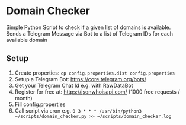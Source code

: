 # Domain Checker

Simple Python Script to check if a given list of domains is available.\
Sends a Telegram Message via Bot to a list of Telegram IDs for each available domain

## Setup

1. Create properties: `cp config.properties.dist config.properties`
2. Setup a Telegram Bot: <https://core.telegram.org/bots/>
3. Get your Telegram Chat Id e.g. with RawDataBot
4. Register for free at: <https://jsonwhoisapi.com/> (1000 free requests / month)
5. Fill config.properties
6. Call script via cron e.g. `0 3 * * * /usr/bin/python3 ~/scripts/domain_checker.py >> ~/scripts/domain_checker.log`
